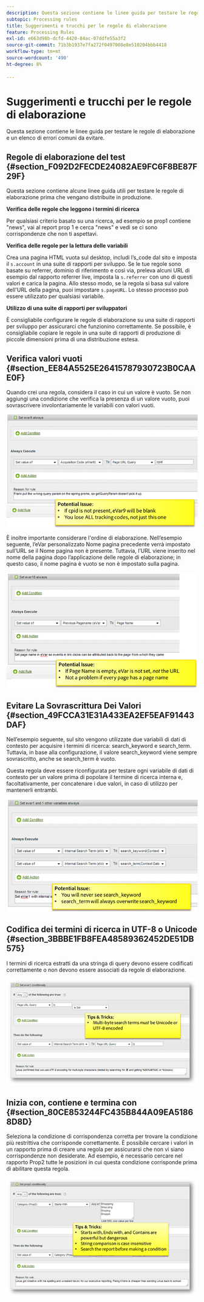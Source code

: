 ```yaml
---
description: Questa sezione contiene le linee guida per testare le regole di elaborazione e un elenco di errori comuni da evitare.
subtopic: Processing rules
title: Suggerimenti e trucchi per le regole di elaborazione
feature: Processing Rules
exl-id: e663d98b-dcfd-4420-84ac-07ddfe55a3f2
source-git-commit: 71b3b1937e7fa272f0497008e8e510204bbb4418
workflow-type: tm+mt
source-wordcount: '490'
ht-degree: 8%

---
```


# Suggerimenti e trucchi per le regole di elaborazione

Questa sezione contiene le linee guida per testare le regole di elaborazione e un elenco di errori comuni da evitare.

## Regole di elaborazione del test {#section_F092D2FECDE24082AE9FC6F8BE87F29F}

Questa sezione contiene alcune linee guida utili per testare le regole di elaborazione prima che vengano distribuite in produzione.

**Verifica delle regole che leggono i termini di ricerca**

Per qualsiasi criterio basato su una ricerca, ad esempio se prop1 contiene &quot;news&quot;, vai al report prop 1 e cerca &quot;news&quot; e vedi se ci sono corrispondenze che non ti aspettavi.

**Verifica delle regole per la lettura delle variabili**

Crea una pagina HTML vuota sul desktop, includi l’s_code dal sito e imposta il `s.account` in una suite di rapporti per sviluppo. Se le tue regole sono basate su referrer, dominio di riferimento e così via, preleva alcuni URL di esempio dal rapporto referrer live, imposta la `s.referrer` con uno di questi valori e carica la pagina. Allo stesso modo, se la regola si basa sul valore dell&#39;URL della pagina, puoi impostare `s.pageURL`. Lo stesso processo può essere utilizzato per qualsiasi variabile.

**Utilizzo di una suite di rapporti per sviluppatori**

È consigliabile configurare le regole di elaborazione su una suite di rapporti per sviluppo per assicurarci che funzionino correttamente. Se possibile, è consigliabile copiare le regole in una suite di rapporti di produzione di piccole dimensioni prima di una distribuzione estesa.

## Verifica valori vuoti {#section_EE84A5525E26415787930723B0CAAE0F}

Quando crei una regola, considera il caso in cui un valore è vuoto. Se non aggiungi una condizione che verifica la presenza di un valore vuoto, puoi sovrascrivere involontariamente le variabili con valori vuoti.

![](assets/tips-set-value-acquisition-code.png)

È inoltre importante considerare l&#39;ordine di elaborazione. Nell’esempio seguente, l’eVar personalizzato Nome pagina precedente verrà impostato sull’URL se il Nome pagina non è presente. Tuttavia, l’URL viene inserito nel nome della pagina dopo l’applicazione delle regole di elaborazione; in questo caso, il nome pagina è vuoto se non è impostato sulla pagina.

![](assets/tips-copy-page-name-to-evar.png)

## Evitare La Sovrascrittura Dei Valori {#section_49FCCA31E31A433EA2EF5EAF91443DAF}

Nell’esempio seguente, sul sito vengono utilizzate due variabili di dati di contesto per acquisire i termini di ricerca: search_keyword e search_term. Tuttavia, in base alla configurazione, il valore search_keyword viene sempre sovrascritto, anche se search_term è vuoto.

Questa regola deve essere riconfigurata per testare ogni variabile di dati di contesto per un valore prima di popolare il termine di ricerca interna e, facoltativamente, per concatenare i due valori, in caso di utilizzo per mantenerli entrambi.

![](assets/tips-search-keyword.png)

## Codifica dei termini di ricerca in UTF-8 o Unicode {#section_3BBBE1FB8FEA48589362452DE51DB575}

I termini di ricerca estratti da una stringa di query devono essere codificati correttamente o non devono essere associati da regole di elaborazione.

![](assets/tips-multibyte.png)

## Inizia con, contiene e termina con {#section_80CE853244FC435B844A09EA51868D8D}

Seleziona la condizione di corrispondenza corretta per trovare la condizione più restrittiva che corrisponde correttamente. È possibile cercare i valori in un rapporto prima di creare una regola per assicurarsi che non vi siano corrispondenze non desiderate. Ad esempio, è necessario cercare nel rapporto Prop2 tutte le posizioni in cui questa condizione corrisponde prima di abilitare questa regola.

![](assets/tips-startswith.png)
